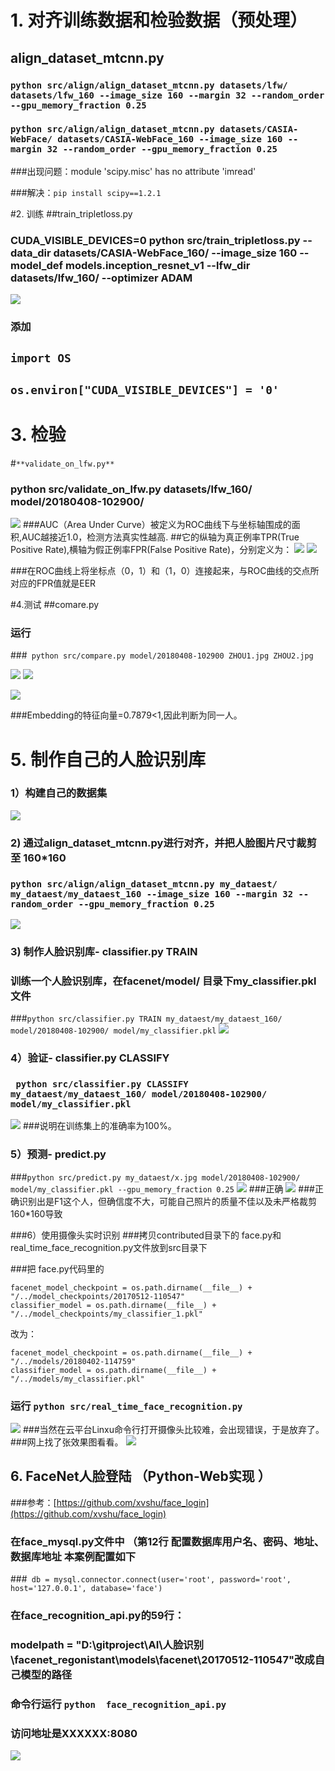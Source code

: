 
# 1. 对齐训练数据和检验数据（预处理）
## align_dataset_mtcnn.py


### `python src/align/align_dataset_mtcnn.py datasets/lfw/ datasets/lfw_160 --image_size 160 --margin 32 --random_order --gpu_memory_fraction 0.25`

### `python src/align/align_dataset_mtcnn.py datasets/CASIA-WebFace/ datasets/CASIA-WebFace_160 --image_size 160 --margin 32 --random_order --gpu_memory_fraction 0.25`

###出现问题：module 'scipy.misc' has no attribute 'imread'

###解决：`pip install scipy==1.2.1`

#2. 训练
##train_tripletloss.py

    
###    CUDA_VISIBLE_DEVICES=0 python src/train_tripletloss.py --data_dir datasets/CASIA-WebFace_160/ --image_size 160 --model_def models.inception_resnet_v1 --lfw_dir datasets/lfw_160/ --optimizer ADAM

![](facenet1.jpg)
### 添加 
## `import OS`
## `os.environ["CUDA_VISIBLE_DEVICES"] = '0'`
    
# 3. 检验 
#`**validate_on_lfw.py**`

###    python src/validate_on_lfw.py datasets/lfw_160/ model/20180408-102900/

![](facenet2.jpg)
###AUC（Area Under Curve）被定义为ROC曲线下与坐标轴围成的面积,AUC越接近1.0，检测方法真实性越高.
##它的纵轴为真正例率TPR(True Positive Rate),横轴为假正例率FPR(False Positive Rate)，分别定义为：
![](ROC.png) 
![](ROC2.png)

###在ROC曲线上将坐标点（0，1）和（1，0）连接起来，与ROC曲线的交点所对应的FPR值就是EER 


#4.测试
##comare.py

###  运行
###` python src/compare.py model/20180408-102900 ZHOU1.jpg ZHOU2.jpg`

![](ZHOU1.JPG)
![](ZHOU2.jpg)

![](compare.jpg)

###Embedding的特征向量=0.7879<1,因此判断为同一人。


# 5. 制作自己的人脸识别库
### 1）构建自己的数据集
![](my_dataest.jpg)
### 2) 通过align_dataset_mtcnn.py进行对齐，并把人脸图片尺寸裁剪至 160*160

###  `python src/align/align_dataset_mtcnn.py my_dataest/ my_dataest/my_dataest_160 --image_size 160 --margin 32 --random_order --gpu_memory_fraction 0.25`
![](align.jpg)
### 3) 制作人脸识别库- classifier.py TRAIN
### 训练一个人脸识别库，在facenet/model/ 目录下my_classifier.pkl 文件
###`python src/classifier.py TRAIN my_dataest/my_dataest_160/ model/20180408-102900/ model/my_classifier.pkl`
![](classifier.png)
### 4）验证- classifier.py CLASSIFY
###   ` python src/classifier.py CLASSIFY my_dataest/my_dataest_160/ model/20180408-102900/ model/my_classifier.pkl`

![](1592047397(1).png)
###说明在训练集上的准确率为100%。

### 5）预测- predict.py
###`python src/predict.py my_dataest/x.jpg model/20180408-102900/ model/my_classifier.pkl --gpu_memory_fraction 0.25`
![](1592050732(1).png)
###正确
![](1592051430(1).png)
###正确识别出是F1这个人，但确信度不大，可能自己照片的质量不佳以及未严格裁剪160*160导致

###6）使用摄像头实时识别
###拷贝contributed目录下的 face.py和real_time_face_recognition.py文件放到src目录下

###把 face.py代码里的

    facenet_model_checkpoint = os.path.dirname(__file__) + "/../model_checkpoints/20170512-110547"
    classifier_model = os.path.dirname(__file__) + "/../model_checkpoints/my_classifier_1.pkl"
    
改为：
    
    facenet_model_checkpoint = os.path.dirname(__file__) + "/../models/20180402-114759"
    classifier_model = os.path.dirname(__file__) + "/../models/my_classifier.pkl"

### 运行 `python src/real_time_face_recognition.py`
![](1592052699(1).png)
###当然在云平台Linxu命令行打开摄像头比较难，会出现错误，于是放弃了。
###网上找了张效果图看看。
![](20190304175110355.jpg)

## 6. FaceNet人脸登陆 （Python-Web实现 ）
###参考：[https://github.com/xvshu/face_login](https://github.com/xvshu/face_login)

### 在face_mysql.py文件中 （第12行 配置数据库用户名、密码、地址、数据库地址 本案例配置如下
###` db = mysql.connector.connect(user='root', password='root', host='127.0.0.1', database='face')`
### 在face_recognition_api.py的59行：
### modelpath = "D:\\gitproject\\AI\\人脸识别\\facenet_regonistant\\models\\facenet\\20170512-110547"改成自己模型的路径
### 命令行运行 `python  face_recognition_api.py`
### 访问地址是XXXXXX:8080
![](2018071817355833.jpg)